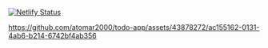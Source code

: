 [![Netlify Status](https://api.netlify.com/api/v1/badges/2f80cde6-738e-425a-a818-9eda5770cffd/deploy-status)](https://app.netlify.com/sites/reliable-lily-7934f4/deploys)

https://github.com/atomar2000/todo-app/assets/43878272/ac155162-0131-4ab6-b214-6742bf4ab356

